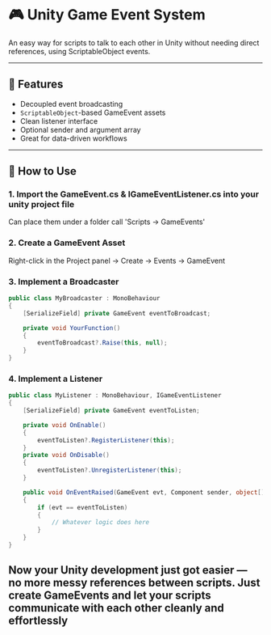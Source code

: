 # 🎮 Unity Game Event System

An easy way for scripts to talk to each other in Unity without needing direct references, using ScriptableObject events.

---

## 🚀 Features

- Decoupled event broadcasting
- `ScriptableObject`-based GameEvent assets
- Clean listener interface
- Optional sender and argument array
- Great for data-driven workflows

---

## 🔧 How to Use

### 1. Import the GameEvent.cs & IGameEventListener.cs into your unity project file
Can place them under a folder call 'Scripts → GameEvents'

### 2. Create a GameEvent Asset
Right-click in the Project panel → Create → Events → GameEvent

### 3. Implement a Broadcaster
```csharp
public class MyBroadcaster : MonoBehaviour
{
    [SerializeField] private GameEvent eventToBroadcast;

    private void YourFunction()
    {
        eventToBroadcast?.Raise(this, null);
    }
}
```

### 4. Implement a Listener

```csharp
public class MyListener : MonoBehaviour, IGameEventListener
{
    [SerializeField] private GameEvent eventToListen;

    private void OnEnable()
    {
        eventToListen?.RegisterListener(this);
    }
    private void OnDisable()
    {
        eventToListen?.UnregisterListener(this);
    }

    public void OnEventRaised(GameEvent evt, Component sender, object[] args)
    {
        if (evt == eventToListen)
        {
            // Whatever logic does here
        }
    }
}
```

## Now your Unity development just got easier — no more messy references between scripts. Just create GameEvents and let your scripts communicate with each other cleanly and effortlessly

